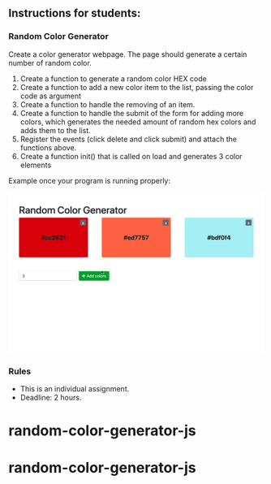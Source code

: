 ## Instructions for students:

### Random Color Generator

Create a color generator webpage. The page should generate a certain number of random color. 
 1. Create a function to generate a random color HEX code
 2. Create a function to add a new color item to the list, passing the color code as argument
 3. Create a function to handle the removing of an item.
 4. Create a function to handle the submit of the form for adding more colors, which generates the needed amount of random hex colors and adds them to the list.
 5. Register the events (click delete and click submit) and attach the functions above.
 6. Create a function init() that is called on load and generates 3 color elements

  
 

Example once your program is running properly:

 
 ![preview](./demo.gif)




### Rules

-   This is an individual assignment.
-   Deadline: 2 hours.

# random-color-generator-js
# random-color-generator-js
